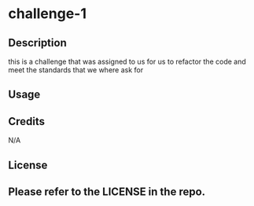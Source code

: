 # challenge-1
## Description
this is a challenge that was assigned to us for us to refactor the code and meet the standards that we where ask for 

## Usage


## Credits

N/A
## License

## Please refer to the LICENSE in the repo.


